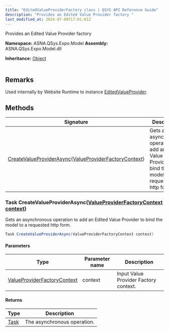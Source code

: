 ```yaml
---
title: "EditedValueProviderFactory class | QSYS API Reference Guide"
description: "Provides an Edited Value Provider factory "
last_modified_at: 2024-07-09T17:01:01Z
---
```


Provides an Edited Value Provider factory

**Namespace:** ASNA.QSys.Expo.Model
**Assembly:** ASNA.QSys.Expo.Model.dll

**Inheritance:** [Object](https://docs.microsoft.com/en-us/dotnet/api/system.object)
<br>
<br>

## Remarks

Used internally by Website Runtime to instance [EditedValueProvider](/reference/expo/qsys-expo-model/edited-value-provider.html).

## Methods

| Signature | Description |
| --- | --- |
| [CreateValueProviderAsync](#task-createvalueproviderasyncvalueproviderfactorycontext-context)([ValueProviderFactoryContext](https://learn.microsoft.com/en-us/dotnet/api/microsoft.aspnetcore.mvc.modelbinding.valueproviderfactorycontext?view=aspnetcore-8.0)) | Gets an asynchronous operation to add an Edited Value Provider to bind the model to a requested http form.

### Task CreateValueProviderAsync([ValueProviderFactoryContext context](https://learn.microsoft.com/en-us/dotnet/api/microsoft.aspnetcore.mvc.modelbinding.valueproviderfactorycontext?view=aspnetcore-8.0))

Gets an asynchronous operation to add an Edited Value Provider to bind the model to a requested http form.

```cs
Task CreateValueProviderAsync(ValueProviderFactoryContext context)
```

#### Parameters

| Type | Parameter name | Description
| --- | --- | ---
| [ValueProviderFactoryContext](https://learn.microsoft.com/en-us/dotnet/api/microsoft.aspnetcore.mvc.modelbinding.valueproviderfactorycontext?view=aspnetcore-8.0) | context | Input Value Provider Factory context.

#### Returns

| Type | Description
| --- | ---
| [Task](https://docs.microsoft.com/en-us/dotnet/api/system.threading.tasks.taskscheduler) | The asynchronous operation.
